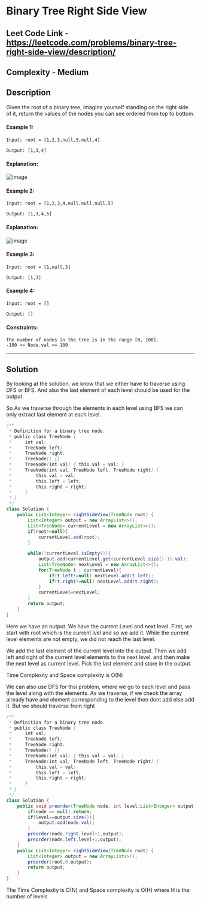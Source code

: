 # Binary Tree Right Side View

## Leet Code Link - https://leetcode.com/problems/binary-tree-right-side-view/description/

## Complexity - Medium

## Description

Given the root of a binary tree, imagine yourself standing on the right side of it, return the values of the nodes you can see ordered from top to bottom.

#### Example 1:
```plaintext
Input: root = [1,2,3,null,5,null,4]

Output: [1,3,4]
```
#### Explanation:
![image](https://github.com/user-attachments/assets/fb767f08-fe8e-4175-b651-323583e38f7a)

#### Example 2:
```plaintext
Input: root = [1,2,3,4,null,null,null,5]

Output: [1,3,4,5]
```
#### Explanation:
![image](https://github.com/user-attachments/assets/610f9584-b1f4-4dfa-98c4-a474ca6e27a1)

#### Example 3:
```plaintext
Input: root = [1,null,3]

Output: [1,3]
```
#### Example 4:
```plaintext
Input: root = []

Output: []
```
 

#### Constraints:
```plaintext
The number of nodes in the tree is in the range [0, 100].
-100 <= Node.val <= 100
```

---

## Solution
By looking at the solution, we know that we either have to traverse using DFS or BFS. And also the last element of each level should be used for the output.

So As we traverse through the elements in each level using BFS we can only extract last element at each level.

```java
/**
 * Definition for a binary tree node.
 * public class TreeNode {
 *     int val;
 *     TreeNode left;
 *     TreeNode right;
 *     TreeNode() {}
 *     TreeNode(int val) { this.val = val; }
 *     TreeNode(int val, TreeNode left, TreeNode right) {
 *         this.val = val;
 *         this.left = left;
 *         this.right = right;
 *     }
 * }
 */
class Solution {
    public List<Integer> rightSideView(TreeNode root) {
        List<Integer> output = new ArrayList<>();
        List<TreeNode> currentLevel = new ArrayList<>();
        if(root!=null){
            currentLevel.add(root);
        }

        while(!currentLevel.isEmpty()){
            output.add(currentLevel.get(currentLevel.size()-1).val);
            List<TreeNode> nextLevel = new ArrayList<>();
            for(TreeNode t : currentLevel){
                if(t.left!=null) nextLevel.add(t.left);
                if(t.right!=null) nextLevel.add(t.right);
            }
            currentLevel=nextLevel;
        }
        return output;
    }
}
```

Here we have an output. We have the current Level and next level. First, we start with root which is the current lvel and so we add it. While the current level elements are not empty, we did not reach the last level.

We add the last element of the current level into the output. Then we add left and right of the current level elements to the next level. and then make the next level as current level. Pick the last element and store in the output.

Time Complexity and Space complexity is O(N)

We can also use DFS for thsi problem, where we go to each level and pass the level along with the elements. As we traverse, if we check the array already have and element corresponding to the level then dont add else add it. But we should traverse from right
```java
/**
 * Definition for a binary tree node.
 * public class TreeNode {
 *     int val;
 *     TreeNode left;
 *     TreeNode right;
 *     TreeNode() {}
 *     TreeNode(int val) { this.val = val; }
 *     TreeNode(int val, TreeNode left, TreeNode right) {
 *         this.val = val;
 *         this.left = left;
 *         this.right = right;
 *     }
 * }
 */
class Solution {
    public void preorder(TreeNode node, int level,List<Integer> output){
        if(node == null) return;
        if(level==output.size()){
            output.add(node.val);
        }
        preorder(node.right,level+1,output);
        preorder(node.left,level+1,output);
    }
    public List<Integer> rightSideView(TreeNode root) {
        List<Integer> output = new ArrayList<>();
        preorder(root,0,output);
        return output;
    }
}
```
The Time Complexity is O(N) and Space complexity is O(H) where H is the number of levels

